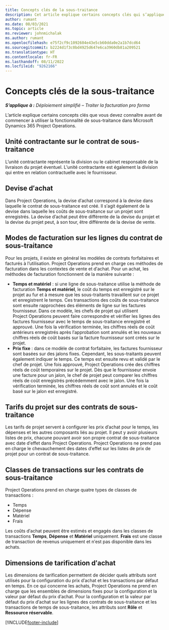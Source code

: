 ```yaml
---
title: Concepts clés de la sous-traitance
description: Cet article explique certains concepts clés qui s’appliquent à la sous-traitance dans Microsoft Dynamics 365 Project Operations.
author: rumant
ms.date: 08/03/2021
ms.topic: article
ms.reviewer: johnmichalak
ms.author: rumant
ms.openlocfilehash: e75f2cf9c1092604e43e5cb60dda0e2a1b7dcd64
ms.sourcegitcommit: b2224d1f3c0bd4925d647e6ca3960db81a209521
ms.translationtype: HT
ms.contentlocale: fr-FR
ms.lasthandoff: 08/11/2022
ms.locfileid: "9262166"
---
```

# <a name="key-concepts-in-subcontracting"></a>Concepts clés de la sous-traitance


_**S’applique à :** Déploiement simplifié – Traiter la facturation pro forma_

L’article explique certains concepts clés que vous devez connaître avant de commencer à utiliser la fonctionnalité de sous-traitance dans Microsoft Dynamics 365 Project Operations.

## <a name="contracting-unit-on-the-subcontract"></a>Unité contractante sur le contrat de sous-traitance

L’unité contractante représente la division ou le cabinet responsable de la livraison du projet éventuel. L′unité contractante est également la division qui entre en relation contractuelle avec le fournisseur.

## <a name="purchase-currency"></a>Devise d′achat

Dans Project Operations, la devise d′achat correspond à la devise dans laquelle le contrat de sous-traitance est créé. Il s′agit également de la devise dans laquelle les coûts de sous-traitance sur un projet sont enregistrés. La devise d′achat peut être différente de la devise du projet et la devise du projet peut, à son tour, être différente de la devise de vente.

## <a name="billing-methods-on-subcontract-lines"></a>Modes de facturation sur les lignes du contrat de sous-traitance

Pour les projets, il existe en général les modèles de contrats forfaitaires et facturés à l’utilisation. Project Operations prend en charge ces méthodes de facturation dans les contextes de vente et d′achat. Pour un achat, les méthodes de facturation fonctionnent de la manière suivante :

- **Temps et matériel** : si une ligne de sous-traitance utilise la méthode de facturation **Temps et matériel**, le coût du temps est enregistré sur le projet au fur et à mesure que les sous-traitants travaillent sur ce projet et enregistrent le temps. Ces transactions des coûts de sous-traitance sont ensuite rapprochées des éléments de ligne sur les factures fournisseur. Dans ce modèle, les chefs de projet qui utilisent Project Operations peuvent faire correspondre et vérifier les lignes des factures fournisseur avec le temps de sous-traitance enregistré et approuvé. Une fois la vérification terminée, les chiffres réels de coût antérieurs enregistrés après l′approbation sont annulés et les nouveaux chiffres réels de coût basés sur la facture fournisseur sont créés sur le projet.
- **Prix fixe** : dans ce modèle de contrat forfaitaire, les factures fournisseur sont basées sur des jalons fixes. Cependant, les sous-traitants peuvent également indiquer le temps. Ce temps est ensuite revu et validé par le chef de projet. Une fois approuvé, Project Operations crée des chiffres réels de coût temporaires sur le projet. Dès que le fournisseur envoie une facture pour un jalon, le chef de projet peut comparer les chiffres réels de coût enregistrés précédemment avec le jalon. Une fois la vérification terminée, les chiffres réels de coût sont annulés et le coût basé sur le jalon est enregistré.

## <a name="project-price-lists-on-subcontracts"></a>Tarifs du projet sur des contrats de sous-traitance

Les tarifs de projet servent à configurer les prix d′achat pour le temps, les dépenses et les autres composants liés au projet. Il peut y avoir plusieurs listes de prix, chacune pouvant avoir son propre contrat de sous-traitance avec date d′effet dans Project Operations. Project Operations ne prend pas en charge le chevauchement des dates d′effet sur les listes de prix de projet pour un contrat de sous-traitance.

## <a name="transaction-classes-on-subcontracts"></a>Classes de transactions sur les contrats de sous-traitance

Project Operations prend en charge quatre types de classes de transactions :

- Temps
- Dépense
- Matériel
- Frais

Les coûts d′achat peuvent être estimés et engagés dans les classes de transactions **Temps**, **Dépense** et **Matériel** uniquement. **Frais** est une classe de transaction de revenus uniquement et n′est pas disponible dans les achats.

## <a name="purchase-pricing-dimensions"></a>Dimensions de tarification d′achat

Les dimensions de tarification permettent de décider quels attributs sont utilisés pour la configuration du prix d′achat et les transactions par défaut en temps. En ce qui concerne les achats, Project Operations ne prend en charge que les ensembles de dimensions fixes pour la configuration et la valeur par défaut du prix d′achat. Pour la configuration et la valeur par défaut du prix d′achat sur les lignes des contrats de sous-traitance et les transactions de temps de sous-traitance, les attributs sont **Rôle** et **Ressource réservable**.

[!INCLUDE[footer-include](../../includes/footer-banner.md)]
